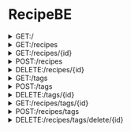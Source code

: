 # RecipeBE 

<details>
<summary>GET:/</summary>

```TEXT
Html landing page
       
```
</details>

<details>
<summary>GET:/recipes</summary>

```JSON
[
    {
        "recipe_id": 8,
        "title": "A New Beef Stew",
        "description": "A delicious old time stew",
        "url": "www.heftyb.com",
        "created_at": "2021-03-14T19:03:57.012Z",
        "updated_at": "2021-03-14T19:03:57.012Z"
    },
    {
        "recipe_id": 7,
        "title": "Beef Stew",
        "description": "A delicious old time stew",
        "url": "www.heftyb.com",
        "created_at": "2021-03-11T06:41:31.537Z",
        "updated_at": "2021-03-11T06:41:31.537Z"
    },
    {
        "recipe_id": 13,
        "title": "Use this for Recipe object reference",
        "description": "A test Recipe to show you what a recipe looks like",
        "url": "www.testthis.com",
        "created_at": "2021-03-14T21:19:20.926Z",
        "updated_at": "2021-03-14T21:19:20.926Z"
    }
]
       
```
</details>

<details>
<summary>GET:/recipes/{id}</summary>

```JSON
{
    "id": 13,
    "title": "Use this for Recipe object reference",
    "description": "A test Recipe to show you what a recipe looks like",
    "url": "www.testthis.com",
    "ingredients": [
        {
            "ingredient": "ingredient 1",
            "qty": "1 million ounces"
        },
        {
            "ingredient": "First born child",
            "qty": "1 whole child"
        }
    ],
    "steps": [
        {
            "step_num": null,
            "step": "First you test it"
        },
        {
            "step_num": null,
            "step": "Then you break it"
        },
        {
            "step_num": null,
            "step": "Then you fix it"
        }
    ],
    "tags": [
        {
            "recipetag_id": 6,
            "tag_id": 1
        },
        {
            "recipetag_id": 7,
            "tag_id": 2
        },
        {
            "recipetag_id": 8,
            "tag_id": 3
        }
    ]
}
       
```
</details>

<details>
<summary>POST:/recipes</summary>

```JSON

{
    "title": "Use this for Recipe object reference",
    "description": "A test Recipe to show you what a recipe looks like",
    "url": null,
    "ingredients": [],
    "steps": [],
    "tags": []
}
```

```JSON

{
    "title" (NOT NULL): "Use this for Recipe object reference", 
    "description" (NOT NULL): "A test Recipe to show you what a recipe looks like",
    "url": "www.testthis.com",
    "ingredients": [
        {
            "ingredient": "ingredient 1",
            "qty": "1 million ounces"
        },
        {
            "ingredient": "First born child",
            "qty": "1 whole child"
        }
    ],
    "steps": [
        {
            "step_num": 1,
            "step": "First you test it"
        },
        {
            "step_num": 2,
            "step": "Then you break it"
        },
        {
            "step_num": 3,
            "step": "Then you fix it"
        }
    ],
    "tags": [
        {
            "tag_id": 1
        },
        {
            "tag_id": 2
        },
        {
            "tag_id": 3
        }
    ]
}

```

```JSON
{
    "status": 201,
    "body": "created recipe_id"
}
```

</details>

<details>
<summary>DELETE:/recipes/{id}</summary>

```TEXT
{
    status: 200,
    body: "Success!"
}
```

</details>

<details>
<summary>GET:/tags</summary>

```JSON
[
    {
        "tag_id": 2,
        "tag": "Homestyle"
    },
    {
        "tag_id": 1,
        "tag": "Soups & Stews"
    },
    {
        "tag_id": 3,
        "tag": "Third tag"
    }
]
```

</details>

<details>
<summary>POST:/tags</summary>


```JSON
{
    "tag": "New tag"
}
```


```TEXT
{
    status: 201,
    body: "Success!"
}
```

</details>

<details>
<summary>DELETE:/tags/{id}</summary>

```TEXT
{
    status: 200,
    body: "Success!"
}
```

</details>

<details>
<summary>GET:/recipes/tags/{id}</summary>

```JSON
[
    {
        "recipetag_id": 6,
        "tag_id": 1
    },
    {
        "recipetag_id": 7,
        "tag_id": 2
    },
    {
        "recipetag_id": 8,
        "tag_id": 3
    }
]
```

</details>

<details>
<summary>POST:/recipes/tags</summary>

```JSON
{
    "recipe_id": 7,
    "tag_id": 1
}
```

```TEXT
{
    status: 201,
    body: "Success!"
}
```

</details>

<details>
<summary>DELETE:/recipes/tags/delete/{id}</summary>

```TEXT
{
    status: 200,
    body: "Success!"
}
```

</details>
